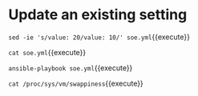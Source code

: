 # Update an existing setting

`sed -ie 's/value: 20/value: 10/' soe.yml`{{execute}}

`cat soe.yml`{{execute}}

`ansible-playbook soe.yml`{{execute}}

`cat /proc/sys/vm/swappiness`{{execute}}
